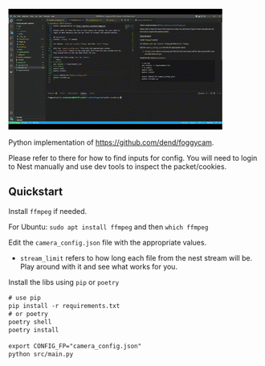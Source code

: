 ![Demo](cloudycam.gif "Demo")

Python implementation of https://github.com/dend/foggycam.

Please refer to there for how to find inputs for config. You will need to login to Nest manually and use dev tools to inspect the packet/cookies. 

## Quickstart
Install `ffmpeg` if needed.

For Ubuntu: `sudo apt install ffmpeg` and then `which ffmpeg`

Edit the `camera_config.json` file with the appropriate values.
- `stream_limit` refers to how long each file from the nest stream will be. Play around with it and see what works for you.

Install the libs using `pip` or `poetry`
```shell
# use pip
pip install -r requirements.txt
# or poetry
poetry shell
poetry install

export CONFIG_FP="camera_config.json"
python src/main.py
```
